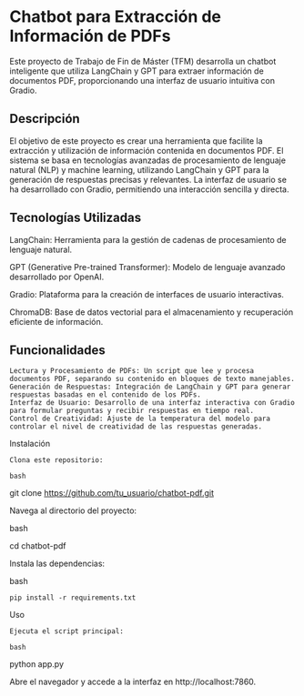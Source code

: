 # Chatbot para Extracción de Información de PDFs

Este proyecto de Trabajo de Fin de Máster (TFM) desarrolla un chatbot inteligente que utiliza LangChain y GPT para extraer información de documentos PDF, proporcionando una interfaz de usuario intuitiva con Gradio.

## Descripción

El objetivo de este proyecto es crear una herramienta que facilite la extracción y utilización de información contenida en documentos PDF. El sistema se basa en tecnologías avanzadas de procesamiento de lenguaje natural (NLP) y machine learning, utilizando LangChain y GPT para la generación de respuestas precisas y relevantes. La interfaz de usuario se ha desarrollado con Gradio, permitiendo una interacción sencilla y directa.

## Tecnologías Utilizadas

LangChain: Herramienta para la gestión de cadenas de procesamiento de lenguaje natural.

GPT (Generative Pre-trained Transformer): Modelo de lenguaje avanzado desarrollado por OpenAI.

Gradio: Plataforma para la creación de interfaces de usuario interactivas.

ChromaDB: Base de datos vectorial para el almacenamiento y recuperación eficiente de información.

## Funcionalidades

    Lectura y Procesamiento de PDFs: Un script que lee y procesa documentos PDF, separando su contenido en bloques de texto manejables.
    Generación de Respuestas: Integración de LangChain y GPT para generar respuestas basadas en el contenido de los PDFs.
    Interfaz de Usuario: Desarrollo de una interfaz interactiva con Gradio para formular preguntas y recibir respuestas en tiempo real.
    Control de Creatividad: Ajuste de la temperatura del modelo para controlar el nivel de creatividad de las respuestas generadas.

Instalación

    Clona este repositorio:

    bash

git clone https://github.com/tu_usuario/chatbot-pdf.git

Navega al directorio del proyecto:

bash

cd chatbot-pdf

Instala las dependencias:

bash

    pip install -r requirements.txt

Uso

    Ejecuta el script principal:

    bash

python app.py

Abre el navegador y accede a la interfaz en http://localhost:7860.
